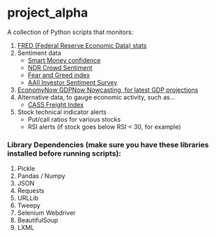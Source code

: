 # project_alpha

A collection of Python scripts that monitors:

1. [FRED (Federal Reserve Economic Data) stats](https://fred.stlouisfed.org/)
2. Sentiment data
    * [Smart Money confidence](https://sentimentrader.com/smart-money/)
    * [NDR Crowd Sentiment](https://www.ndr.com/invest/infopage/S574)
    * [Fear and Greed index](https://money.cnn.com/data/fear-and-greed/)
    * [AAII Investor Sentiment Survey](https://www.aaii.com/sentimentsurvey?)
3. [EconomyNow GDPNow Nowcasting, for latest GDP projections](https://www.frbatlanta.org/cqer/research/gdpnow)
4. Alternative data, to gauge economic activity, such as...
    * [CASS Freight Index](https://www.cassinfo.com/freight-audit-payment/cass-transportation-indexes/cass-freight-index)
5. Stock technical indicator alerts
    * Put/call ratios for various stocks
    * RSI alerts (if stock goes below RSI < 30, for example)

### Library Dependencies (make sure you have these libraries installed before running scripts):
1. Pickle
2. Pandas / Numpy
3. JSON
4. Requests
5. URLLib
6. Tweepy
7. Selenium Webdriver
8. BeautifulSoup
9. LXML
